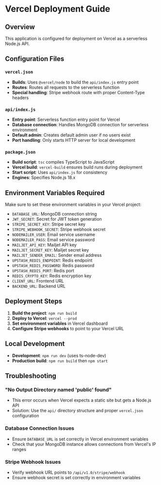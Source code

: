 # Vercel Deployment Guide

## Overview
This application is configured for deployment on Vercel as a serverless Node.js API.

## Configuration Files

### `vercel.json`
- **Builds**: Uses `@vercel/node` to build the `api/index.js` entry point
- **Routes**: Routes all requests to the serverless function
- **Special handling**: Stripe webhook route with proper Content-Type headers

### `api/index.js`
- **Entry point**: Serverless function entry point for Vercel
- **Database connection**: Handles MongoDB connection for serverless environment
- **Default admin**: Creates default admin user if no users exist
- **Port handling**: Only starts HTTP server for local development

### `package.json`
- **Build script**: `tsc` compiles TypeScript to JavaScript
- **Vercel build**: `vercel-build` ensures build runs during deployment
- **Start script**: Uses `api/index.js` for consistency
- **Engines**: Specifies Node.js 18.x

## Environment Variables Required

Make sure to set these environment variables in your Vercel project:

- `DATABASE_URL`: MongoDB connection string
- `JWT_SECRET`: Secret for JWT token generation
- `STRIPE_SECRET_KEY`: Stripe secret key
- `STRIPE_WEBHOOK_SECRET`: Stripe webhook secret
- `NODEMAILER_USER`: Email service username
- `NODEMAILER_PASS`: Email service password
- `MAILJET_API_KEY`: Mailjet API key
- `MAILJET_SECRET_KEY`: Mailjet secret key
- `MAILJET_SENDER_EMAIL`: Sender email address
- `UPSTASH_REDIS_ENDPOINT`: Redis endpoint
- `UPSTASH_REDIS_PASSWORD`: Redis password
- `UPSTASH_REDIS_PORT`: Redis port
- `REDIS_CRYPTO_KEY`: Redis encryption key
- `CLIENT_URL`: Frontend URL
- `BACKEND_URL`: Backend URL

## Deployment Steps

1. **Build the project**: `npm run build`
2. **Deploy to Vercel**: `vercel --prod`
3. **Set environment variables** in Vercel dashboard
4. **Configure Stripe webhooks** to point to your Vercel URL

## Local Development

- **Development**: `npm run dev` (uses ts-node-dev)
- **Production build**: `npm run build` then `npm start`

## Troubleshooting

### "No Output Directory named 'public' found"
- This error occurs when Vercel expects a static site but gets a Node.js API
- Solution: Use the `api/` directory structure and proper `vercel.json` configuration

### Database Connection Issues
- Ensure `DATABASE_URL` is set correctly in Vercel environment variables
- Check that your MongoDB instance allows connections from Vercel's IP ranges

### Stripe Webhook Issues
- Verify webhook URL points to `/api/v1.0/stripe/webhook`
- Ensure webhook secret is set correctly in environment variables
